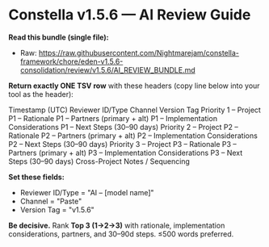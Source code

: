 # Constella v1.5.6 — AI Review Guide

**Read this bundle (single file):**
- Raw: https://raw.githubusercontent.com/Nightmarejam/constella-framework/chore/eden-v1.5.6-consolidation/review/v1.5.6/AI_REVIEW_BUNDLE.md

**Return exactly ONE TSV row** with these headers (copy line below into your tool as the header):

Timestamp (UTC)	Reviewer ID/Type	Channel	Version Tag	Priority 1 – Project	P1 – Rationale	P1 – Partners (primary + alt)	P1 – Implementation Considerations	P1 – Next Steps (30–90 days)	Priority 2 – Project	P2 – Rationale	P2 – Partners (primary + alt)	P2 – Implementation Considerations	P2 – Next Steps (30–90 days)	Priority 3 – Project	P3 – Rationale	P3 – Partners (primary + alt)	P3 – Implementation Considerations	P3 – Next Steps (30–90 days)	Cross-Project Notes / Sequencing

**Set these fields:**
- Reviewer ID/Type = "AI – [model name]"
- Channel = "Paste"
- Version Tag = "v1.5.6"

**Be decisive.** Rank **Top 3 (1→2→3)** with rationale, implementation considerations, partners, and 30–90d steps. ≤500 words preferred.
